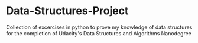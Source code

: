 # Data-Structures-Project
Collection of excercises in python to prove my knowledge of data structures for the completion of Udacity's Data Structures and Algorithms Nanodegree
